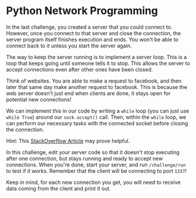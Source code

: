 # Python Network Programming

In the last challenge, you created a server that you could connect to. However, once you connect to that server and close the connection, the server program itself finishes execution and ends. You won't be able to connect back to it unless you start the server again.

The way to keep the server running is to implement a server loop. This is a loop that keeps going until someone tells it to stop. This allows the server to accept connections even after other ones have been closed. 

Think of websites. You are able to make a request to facebook, and then later that same day make another request to facebook. This is because the web server doesn't just end when clients are done, it stays open for potential new connections!

We can implement this in our code by writing a `while` loop (you can just use `while True`) around our `sock.accept()` call. Then, within the `while` loop, we can perform our necessary tasks with the connected socket before closing the connection. 

Hint: This [StackOverflow Article](https://stackoverflow.com/questions/7749341/basic-python-client-socket-example) may prove helpful.

In this challenge, edit your server code so that it doesn't stop executing after one connection, but stays running and ready to accept new connections. When you're done, start your server, and run `/challenge/run` to test if it works. Remember that the client will be connecting to port `1337`!

Keep in mind, for each new connection you get, you will need to receive data coming from the client and print it out.
